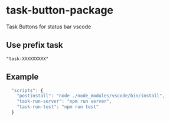 # task-button-package

Task Buttons for status bar vscode


## Use prefix task 
    "task-XXXXXXXXX"

## Example

```javascript
  "scripts": {
    "postinstall": "node ./node_modules/vscode/bin/install",
    "task-run-server": "npm run server",
    "task-run-test": "npm run test"
  }
```
